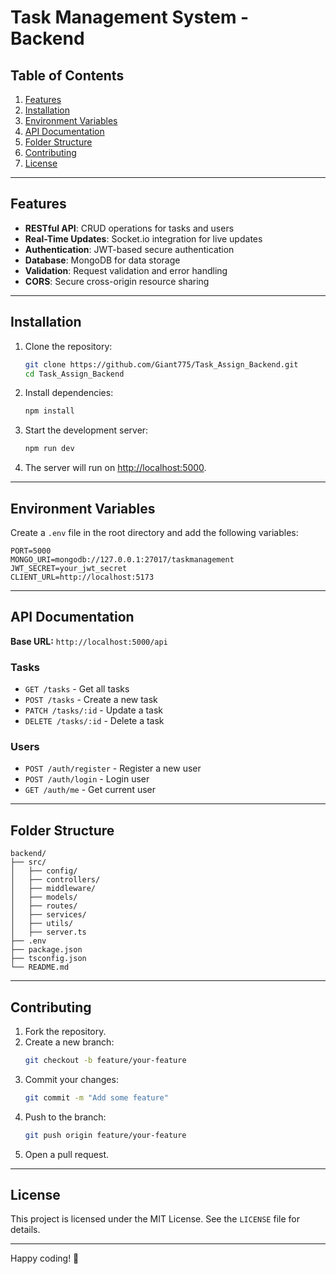 # Task Management System - Backend

## Table of Contents
1. [Features](#features)
2. [Installation](#installation)
3. [Environment Variables](#environment-variables)
4. [API Documentation](#api-documentation)
5. [Folder Structure](#folder-structure)
6. [Contributing](#contributing)
7. [License](#license)

---

## Features
- **RESTful API**: CRUD operations for tasks and users
- **Real-Time Updates**: Socket.io integration for live updates
- **Authentication**: JWT-based secure authentication
- **Database**: MongoDB for data storage
- **Validation**: Request validation and error handling
- **CORS**: Secure cross-origin resource sharing

---

## Installation

1. Clone the repository:
   ```bash
   git clone https://github.com/Giant775/Task_Assign_Backend.git
   cd Task_Assign_Backend
   ```
2. Install dependencies:
   ```bash
   npm install
   ```
3. Start the development server:
   ```bash
   npm run dev
   ```
4. The server will run on [http://localhost:5000](http://localhost:5000).

---

## Environment Variables

Create a `.env` file in the root directory and add the following variables:

```
PORT=5000
MONGO_URI=mongodb://127.0.0.1:27017/taskmanagement
JWT_SECRET=your_jwt_secret
CLIENT_URL=http://localhost:5173
```

---

## API Documentation

**Base URL:** `http://localhost:5000/api`

### Tasks
- `GET /tasks` - Get all tasks
- `POST /tasks` - Create a new task
- `PATCH /tasks/:id` - Update a task
- `DELETE /tasks/:id` - Delete a task

### Users
- `POST /auth/register` - Register a new user
- `POST /auth/login` - Login user
- `GET /auth/me` - Get current user

---

## Folder Structure

```
backend/
├── src/
│   ├── config/
│   ├── controllers/
│   ├── middleware/
│   ├── models/
│   ├── routes/
│   ├── services/
│   ├── utils/
│   ├── server.ts
├── .env
├── package.json
├── tsconfig.json
└── README.md
```

---

## Contributing

1. Fork the repository.
2. Create a new branch:
   ```bash
   git checkout -b feature/your-feature
   ```
3. Commit your changes:
   ```bash
   git commit -m "Add some feature"
   ```
4. Push to the branch:
   ```bash
   git push origin feature/your-feature
   ```
5. Open a pull request.

---

## License

This project is licensed under the MIT License. See the `LICENSE` file for details.

---

Happy coding! 🚀


